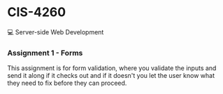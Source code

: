 # CIS-4260
💻 Server-side Web Development 

### Assignment 1 - Forms

This assignment is for form validation, where you validate the inputs and send it along if it checks out and if it doesn't you let the user know what they need to fix before they can proceed.

